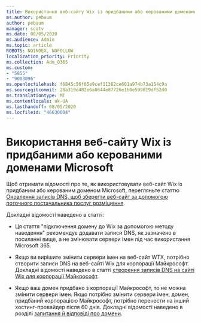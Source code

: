 ```yaml
---
title: Використання веб-сайту Wix із придбаними або керованими доменами Microsoft
ms.author: pebaum
author: pebaum
manager: scotv
ms.date: 08/05/2020
ms.audience: Admin
ms.topic: article
ROBOTS: NOINDEX, NOFOLLOW
localization_priority: Priority
ms.collection: Adm_O365
ms.custom:
- "5855"
- "9003096"
ms.openlocfilehash: f6845c56f05e9cef11362ce601a974b73a154c9a
ms.sourcegitcommit: 28a319e482e6a8644e87726e1b0e599819df52d0
ms.translationtype: MT
ms.contentlocale: uk-UA
ms.lasthandoff: 08/05/2020
ms.locfileid: "46630004"
---
```

# <a name="using-a-wix-website-with-microsoft-purchased-or-managed-domains"></a>Використання веб-сайту Wix із придбаними або керованими доменами Microsoft

Щоб отримати відомості про те, як використовувати веб-сайт Wix із придбаним або керованим доменом Microsoft, перегляньте статтю [Оновлення записів DNS, щоб зберегти веб-сайт за допомогою поточного постачальника послуг розміщення](https://docs.microsoft.com/microsoft-365/admin/dns/update-dns-records-to-retain-current-hosting-provider).

Докладні відомості наведено в статті: 

- Ця стаття "підключення домену до Wix за допомогою методу наведення" рекомендує додавати записи DNS, як зазначено в посиланні вище, а не змінювати сервери імен під час використання Microsoft 365.

- Якщо ви вирішите змінити сервери імен на веб-сайт WTX, потрібно створити записи DNS на веб-сайті Wix для корпорації Майкрософт. Докладні відомості наведено в статті [створення записів DNS на сайті Wix для корпорації Майкрософт](https://docs.microsoft.com/microsoft-365/admin/dns/create-dns-records-at-wix).

- Якщо ваш домен придбано з корпорації Майкрософт, то не можна змінити сервери імен. Якщо потрібно змінити сервери імен, домен, придбаний корпорацією Майкрософт, потрібно перенести на інший хостинг-провайдер після 60 днів. Докладні відомості наведено в розділі [запитання й відповіді про домени](https://docs.microsoft.com/microsoft-365/admin/setup/domains-faq#can-i-transfer-a-domain-i-purchased-from-microsoft-to-another-provider).